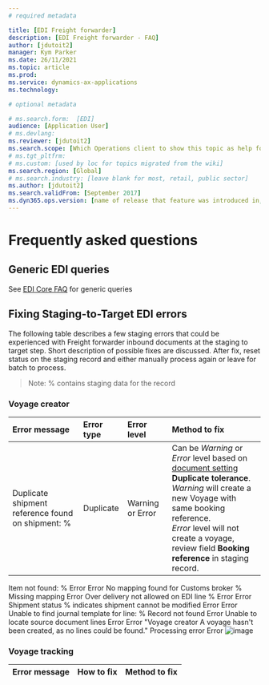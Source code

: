 ```yaml
---
# required metadata

title: [EDI Freight forwarder]
description: [EDI Freight forwarder - FAQ]
author: [jdutoit2]
manager: Kym Parker
ms.date: 26/11/2021
ms.topic: article
ms.prod: 
ms.service: dynamics-ax-applications
ms.technology: 

# optional metadata

# ms.search.form:  [EDI]
audience: [Application User]
# ms.devlang: 
ms.reviewer: [jdutoit2]
ms.search.scope: [Which Operations client to show this topic as help for, to be set by content strategist, see list here: https://microsoft.sharepoint.com/teams/DynDoc/_layouts/15/WopiFrame.aspx?sourcedoc={23419e1c-eb64-42e9-aa9b-79875b428718}&action=edit&wd=target%28Core%20Dynamics%20AX%20CP%20requirements%2Eone%7C4CC185C0%2DEFAA%2D42CD%2D94B9%2D8F2A45E7F61A%2FVersions%20list%20for%20docs%20topics%7CC14BE630%2D5151%2D49D6%2D8305%2D554B5084593C%2F%29]
# ms.tgt_pltfrm: 
# ms.custom: [used by loc for topics migrated from the wiki]
ms.search.region: [Global]
# ms.search.industry: [leave blank for most, retail, public sector]
ms.author: [jdutoit2]
ms.search.validFrom: [September 2017]
ms.dyn365.ops.version: [name of release that feature was introduced in, see list here: https://microsoft.sharepoint.com/teams/DynDoc/_layouts/15/WopiFrame.aspx?sourcedoc={23419e1c-eb64-42e9-aa9b-79875b428718}&action=edit&wd=target%28Core%20Dynamics%20AX%20CP%20requirements%2Eone%7C4CC185C0%2DEFAA%2D42CD%2D94B9%2D8F2A45E7F61A%2FVersions%20list%20for%20docs%20topics%7CC14BE630%2D5151%2D49D6%2D8305%2D554B5084593C%2F%29]
---
```


# Frequently asked questions

## Generic EDI queries

See [EDI Core FAQ](../../CORE/OTHER/FAQ.md) for generic queries

## Fixing Staging-to-Target EDI errors
The following table describes a few staging errors that could be experienced with Freight forwarder inbound documents at the staging to target step. Short description of possible fixes are discussed. After fix, reset status on the staging record and either manually process again or leave for batch to process.

> Note: % contains staging data for the record

### Voyage creator
Error message	                                      | Error type	            | Error level       | Method to fix    
:--                                                 |:--                      |:--                |:--  
Duplicate shipment reference found on shipment: %	  | Duplicate	              | Warning or Error  | Can be _Warning_ or _Error_ level based on [document setting](../SETUP/SETTING%20PROFILES/Voyage%20creator.md) **Duplicate tolerance**. <br> _Warning_ will create a new Voyage with same booking reference. <br> _Error_ level will not create a voyage, review field **Booking reference** in staging record. 
Item not found: %	Error	Error
No mapping found for Customs broker %	Missing mapping	Error
Over delivery not allowed on EDI line %	Error	Error
Shipment status % indicates shipment cannot be modified	Error	Error
Unable to find journal template for line: %	Record not found	Error
Unable to locate source document lines	Error	Error
"Voyage creator	A voyage hasn't been created, as no lines could be found."	Processing error	Error
![image](https://user-images.githubusercontent.com/59988997/144153774-fbd0c064-80bd-45fc-b49d-3d98d4a5349d.png)


### Voyage tracking
Error	message                                       | How to fix              | Method to fix
:--                                                 |:--                      |:--
